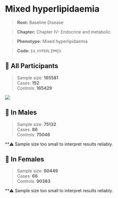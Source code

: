 # Mixed hyperlipidaemia

> **Root:** Baseline Disease  

> **Chapter:** Chapter IV- Endocrine and metabolic  

> **Phenotype:** Mixed hyperlipidaemia  

> **Code:** `E4_HYPERLIPMIX`

## 🧪 All Participants  
> Sample size: **165581**  
> Cases: **152**  
> Controls: **165429**
<img src="/Disease/Figures/ALL/Incidence/E4_HYPERLIPMIX.png"/>
<CsvTable src="/Disease/Data/ALL/Incidence/COX_E4_HYPERLIPMIX.csv" label="🔍 View full results" />

## 👨 In Males  
> Sample size: **75132**  
> Cases: **86**  
> Controls: **75046**

**⚠️ Sample size too small to interpret results reliably.


## 👩 In Females  
> Sample size: **90449**  
> Cases: **66**  
> Controls: **90383**

**⚠️ Sample size too small to interpret results reliably.


